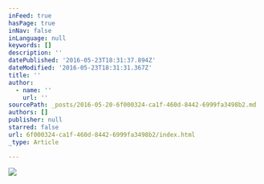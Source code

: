 ```yaml
---
inFeed: true
hasPage: true
inNav: false
inLanguage: null
keywords: []
description: ''
datePublished: '2016-05-23T18:31:37.894Z'
dateModified: '2016-05-23T18:31:31.367Z'
title: ''
author:
  - name: ''
    url: ''
sourcePath: _posts/2016-05-20-6f000324-ca1f-460d-8442-6999fa3498b2.md
authors: []
publisher: null
starred: false
url: 6f000324-ca1f-460d-8442-6999fa3498b2/index.html
_type: Article

---
```

![](https://the-grid-user-content.s3-us-west-2.amazonaws.com/7f9e19fd-8bd4-40f2-b8cb-3155170c332c.jpg)